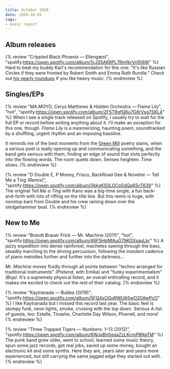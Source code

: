 ```yaml
---
title: October 2020
date: 2020-10-01
tags:
- music report
---
```



## Album releases

{% review "Crippled Black Phoenix — Ellengæst",
  "spotify:https://open.spotify.com/album/1cJS5A69PL7RmfkrVn106W"
%}
  Hard to beat my buddy Karl's recommendation for this one: "It's like Russian Circles if they were fronted by Robert Smith and Emma Ruth Rundle." Check out [his yearly roundups](https://karlgrz.com/) if you like heavy music.
{% endreview %}


## Singles/EPs

{% review "MA.MOYO, Cerys Matthews & Hidden Orchestra — Flame Lily", "hot",
  "spotify:https://open.spotify.com/album/2FST9gfQ6u7G6rVsg7SKL4"
%}
  When I see a single track released on Spotify, I usually try to wait for the full EP or record before writing anything about it. I'll make an exception for this one, though. _Flame Lily_ is a mesmerizing, haunting poem, soundtracked by a shuffling, urgent rhythm and an imposing bassline.

  It reminds me of the best moments from the [Green Mill](https://greenmilljazz.com) poetry slams, when a serious poet is really opening up and communicating something, and the band gets serious with them, finding an edge of sound that slots perfectly into the flowing words. The room quiets down. Senses heighten. Time slows.
{% endreview %}

{% review "D Double E, P Money, Frisco, BackRoad Gee & Novelist — Tell Me a Ting (Remix)",
  "spotify:https://open.spotify.com/album/0kkgKS0LGCp5dQq65cT639"
%}
  The original _Tell Me a Ting_ with Kano was a big-time single, a fun back-and-forth with lots of riffing on the title line. But this remix is huge, with nonstop bars from Double and his crew raining down over the sledgehammer beat.
{% endreview %}


## New to Me

{% review "Brandt Brauer Frick — Mr. Machine (2011)", "hot",
  "spotify:https://open.spotify.com/album/46F5HpNfAuG79KGXsauLkr"
%}
  A jazzy expedition into dense rainforest, machetes sawing through the bass, steadily marching to the driving percussion, following the insistent cadence of piano melodies further and further into the darkness...

  _Mr. Machine_ moves fluidly through all points between "techno arranged for traditional instruments" _(Pretend,_ with Emika) and "funky experimentalism" _(Bop)._ It's a supremely physical listen, an overall enthralling record, and it makes me excited to check out the rest of their catalog.
{% endreview %}

{% review "Kaytranada — Bubba (2019)",
  "spotify:https://open.spotify.com/album/5FQ4sOGqRWUA5wO20AwPcO"
%}
  I like Kaytranada but I missed this record last year. The basic feel is stompy funk, neon lights, smoke, cruising with the top down. Serious A-list of guests, too: Estelle, Tinashe, Charlotte Day Wilson, Pharrell, and more!
{% endreview %}

{% review "Three Trapped Tigers — Numbers: 1–13 (2012)",
  "spotify:https://open.spotify.com/album/6WJxBh0qqaZzLKcmP8NaTM"
%}
  The punk band grew older, went to school, learned some music theory, spun some jazz records, got real jobs, saved up some money, bought an electronic kit and some synths. Here they are, years later and years more experienced, but still carrying the same jagged edge they started out with.
{% endreview %}
